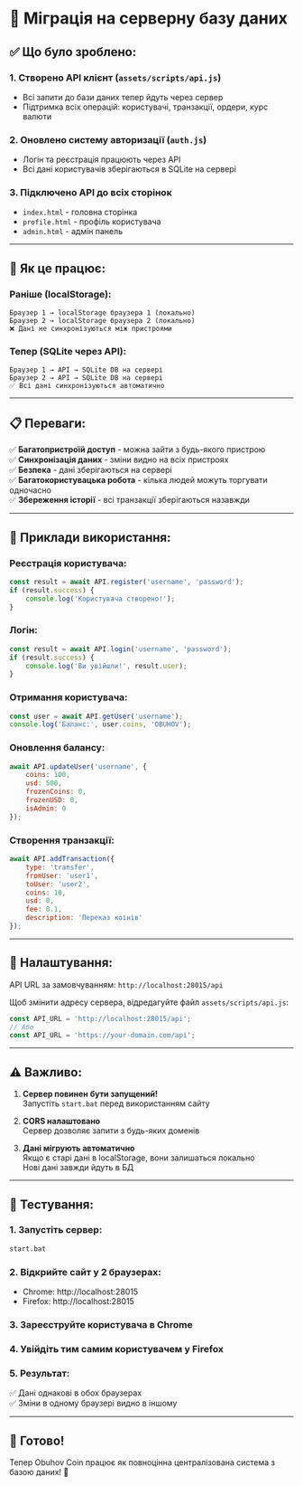 # 🔄 Міграція на серверну базу даних

## ✅ Що було зроблено:

### 1. **Створено API клієнт** (`assets/scripts/api.js`)
- Всі запити до бази даних тепер йдуть через сервер
- Підтримка всіх операцій: користувачі, транзакції, ордери, курс валюти

### 2. **Оновлено систему авторизації** (`auth.js`)
- Логін та реєстрація працюють через API
- Всі дані користувачів зберігаються в SQLite на сервері

### 3. **Підключено API до всіх сторінок**
- `index.html` - головна сторінка
- `profile.html` - профіль користувача
- `admin.html` - адмін панель

---

## 🚀 Як це працює:

### Раніше (localStorage):
```
Браузер 1 → localStorage браузера 1 (локально)
Браузер 2 → localStorage браузера 2 (локально)
❌ Дані не синхронізуються між пристроями
```

### Тепер (SQLite через API):
```
Браузер 1 → API → SQLite DB на сервері
Браузер 2 → API → SQLite DB на сервері
✅ Всі дані синхронізуються автоматично
```

---

## 📋 Переваги:

✅ **Багатопристроїй доступ** - можна зайти з будь-якого пристрою  
✅ **Синхронізація даних** - зміни видно на всіх пристроях  
✅ **Безпека** - дані зберігаються на сервері  
✅ **Багатокористувацька робота** - кілька людей можуть торгувати одночасно  
✅ **Збереження історії** - всі транзакції зберігаються назавжди  

---

## 🎯 Приклади використання:

### Реєстрація користувача:
```javascript
const result = await API.register('username', 'password');
if (result.success) {
    console.log('Користувача створено!');
}
```

### Логін:
```javascript
const result = await API.login('username', 'password');
if (result.success) {
    console.log('Ви увійшли!', result.user);
}
```

### Отримання користувача:
```javascript
const user = await API.getUser('username');
console.log('Баланс:', user.coins, 'OBUHOV');
```

### Оновлення балансу:
```javascript
await API.updateUser('username', {
    coins: 100,
    usd: 500,
    frozenCoins: 0,
    frozenUSD: 0,
    isAdmin: 0
});
```

### Створення транзакції:
```javascript
await API.addTransaction({
    type: 'transfer',
    fromUser: 'user1',
    toUser: 'user2',
    coins: 10,
    usd: 0,
    fee: 0.1,
    description: 'Переказ коінів'
});
```

---

## 🔧 Налаштування:

API URL за замовчуванням: `http://localhost:28015/api`

Щоб змінити адресу сервера, відредагуйте файл `assets/scripts/api.js`:
```javascript
const API_URL = 'http://localhost:28015/api';
// Або
const API_URL = 'https://your-domain.com/api';
```

---

## ⚠️ Важливо:

1. **Сервер повинен бути запущений!**  
   Запустіть `start.bat` перед використанням сайту

2. **CORS налаштовано**  
   Сервер дозволяє запити з будь-яких доменів

3. **Дані мігрують автоматично**  
   Якщо є старі дані в localStorage, вони залишаться локально  
   Нові дані завжди йдуть в БД

---

## 🧪 Тестування:

### 1. Запустіть сервер:
```bash
start.bat
```

### 2. Відкрийте сайт у 2 браузерах:
- Chrome: http://localhost:28015
- Firefox: http://localhost:28015

### 3. Зареєструйте користувача в Chrome

### 4. Увійдіть тим самим користувачем у Firefox

### 5. Результат:
✅ Дані однакові в обох браузерах  
✅ Зміни в одному браузері видно в іншому  

---

## 🎉 Готово!

Тепер Obuhov Coin працює як повноцінна централізована система з базою даних! 🚀
